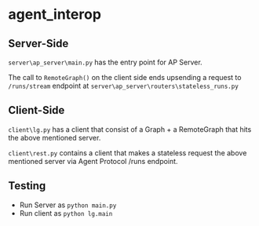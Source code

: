 # agent_interop


## Server-Side

```server\ap_server\main.py```  has the entry point for AP Server.

The call to `RemoteGraph()` on the client side ends upsending a request to `/runs/stream` endpoint at `server\ap_server\routers\stateless_runs.py`

## Client-Side

`client\lg.py` has a client that consist of a Graph + a RemoteGraph that hits the above mentioned server.

 `client\rest.py` contains a client that makes a stateless request the above mentioned server via Agent Protocol /runs endpoint.

## Testing

* Run Server as `python main.py`
* Run client as `python lg.main` 

